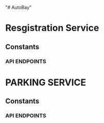"# AutoBay" 

# Resgistration Service
## Constants

### API ENDPOINTS


# PARKING SERVICE 

## Constants

### API ENDPOINTS




